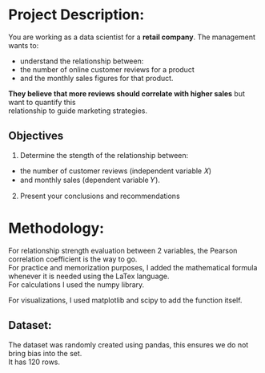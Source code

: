 # Project Description: 
You are working as a data scientist for a **retail company**. The management wants to: 
*   understand the relationship between:
 *    the number of online customer reviews for a product
 *    and the monthly sales figures for that product.

**They believe that more reviews should correlate with higher sales** but want to quantify this  
relationship to guide marketing strategies.  

## Objectives  
1.   Determine the stength of the relationship between:
   *   the number of customer reviews (independent variable 𝑋)
   *   and monthly sales (dependent variable 𝑌).
2.   Present your conclusions and recommendations

# Methodology:
For relationship strength evaluation between 2 variables, the Pearson correlation coefficient is the way to go.  
For practice and memorization purposes, I added the mathematical formula whenever it is needed using the LaTex language.  
For calculations I used the numpy library.

For visualizations, I used matplotlib and scipy to add the function itself.

## Dataset:  
The dataset was randomly created using pandas, this ensures we do not bring bias into the set.  
It has 120 rows. 
